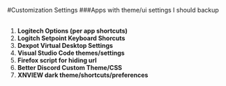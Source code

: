 #Customization Settings 
###Apps with theme/ui settings I should backup  
<br>

1. **Logitech Options (per app shortcuts)**
2. **Logitch Setpoint Keyboard Shorcuts**
3. **Dexpot Virtual Desktop Settings**
4. **Visual Studio Code themes/settings**
5. **Firefox script for hiding url**
6. **Better Discord Custom Theme/CSS**
7. **XNVIEW dark theme/shortcuts/preferences**
